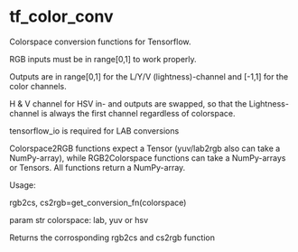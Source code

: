 # tf_color_conv
Colorspace conversion functions for Tensorflow.

RGB inputs must be in range[0,1] to work properly.

Outputs are in range[0,1] for the L/Y/V (lightness)-channel and [-1,1] for the color channels.

H & V channel for HSV in- and outputs are swapped, so that the Lightness-channel is always the first channel regardless of colorspace.

tensorflow_io is required for LAB conversions


Colorspace2RGB functions expect a Tensor (yuv/lab2rgb also can take a NumPy-array), while RGB2Colorspace functions can take a NumPy-arrays or Tensors. All functions return a NumPy-array.


Usage:

rgb2cs, cs2rgb=get_conversion_fn(colorspace)

param str colorspace: lab, yuv or hsv

Returns the corrosponding rgb2cs and cs2rgb function
